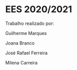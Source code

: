 # EES 2020/2021

Trabalho realizado por:

  Guilherme Marques

  Joana Branco
  
  José Rafael Ferreira

  Milena Carreira
